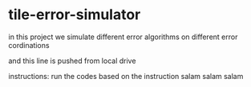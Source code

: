 # tile-error-simulator
in this project we simulate different error algorithms on different error cordinations

and this line is pushed from local drive

instructions:
run the codes based on the instruction
salam
salam
salam
